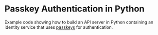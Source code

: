 # Passkey Authentication in Python

Example code showing how to build an API server in Python containing an identity
service that uses [passkeys](https://fidoalliance.org/passkeys/) for
authentication.
